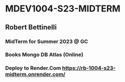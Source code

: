 # MDEV1004-S23-MIDTERM
## Robert Bettinelli 
### MidTerm for Summer 2023 @ GC

### Books Mongo DB Atlas (Online)
### Deploy to Render.Com https://rb-1004-s23-midterm.onrender.com/